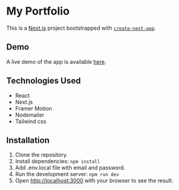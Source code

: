 # My Portfolio

This is a [Next.js](https://nextjs.org/) project bootstrapped with [`create-next-app`](https://github.com/vercel/next.js/tree/canary/packages/create-next-app).

## Demo

A live demo of the app is available [here](https://www.andrei-popov.com/).

## Technologies Used

- React
- Next.js
- Framer Motion
- Nodemailer
- Tailwind css

## Installation

1. Clone the repository.
2. Install dependencies: `npm install`
3. Add .env.local file with email and password.
4. Run the development server: `npm run dev`
5. Open [http://localhost:3000](http://localhost:3000) with your browser to see the result.
